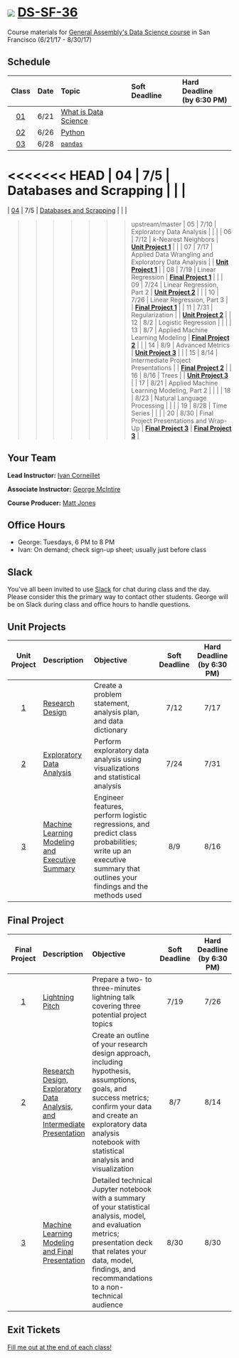 # ![](https://ga-dash.s3.amazonaws.com/production/assets/logo-9f88ae6c9c3871690e33280fcf557f33.png) [DS-SF-36](https://github.com/ga-students/DS-SF-36)

Course materials for [General Assembly's Data Science course](https://generalassemb.ly/education/data-science/san-francisco) in San Francisco (6/21/17 - 8/30/17)

## Schedule

| Class | Date | Topic | Soft Deadline | Hard Deadline<br/>(by 6:30 PM) |
|:---:|:---:|:---|:---|:---|
| [01](./classes/01) | 6/21 | [What is Data Science](./classes/01) | | |
| [02](./classes/02) | 6/26 | [Python](./classes/02) | | |
| [03](./classes/03) | 6/28 | [`pandas`](./classes/03) | | |
<<<<<<< HEAD
| 04 | 7/5 | Databases and Scrapping | | |
=======
| [04](./classes/04) | 7/5 | [Databases and Scrapping](./classes/04) | | |
>>>>>>> upstream/master
| 05 | 7/10 | Exploratory Data Analysis | | |
| 06 | 7/12 | _k_-Nearest Neighbors | **[Unit Project 1](./unit-project/1)** | |
| 07 | 7/17 | Applied Data Wrangling and Exploratory Data Analysis | | **[Unit Project 1](./unit-project/1)** |
| 08 | 7/19 | Linear Regression | **[Final Project 1](./final-project/1)** | |
| 09 | 7/24 | Linear Regression, Part 2 | **[Unit Project 2](./unit-project/2)** | |
| 10 | 7/26 | Linear Regression, Part 3 | | **[Final Project 1](./final-project/1)** |
| 11 | 7/31 | Regularization | | **[Unit Project 2](./unit-project/2)** |
| 12 | 8/2 | Logistic Regression | | |
| 13 | 8/7 | Applied Machine Learning Modeling | **[Final Project 2](./final-project/2)** | |
| 14 | 8/9 | Advanced Metrics | **[Unit Project 3](./unit-project/3)** | |
| 15 | 8/14 | Intermediate Project Presentations | | **[Final Project 2](./final-project/2)** |
| 16 | 8/16 | Trees | | **[Unit Project 3](./unit-project/3)** |
| 17 | 8/21 | Applied Machine Learning Modeling, Part 2 | | |
| 18 | 8/23 | Natural Language Processing | | |
| 19 | 8/28 | Time Series | | |
| 20 | 8/30 | Final Project Presentations and Wrap-Up | **[Final Project 3](./final-project/3)** | **[Final Project 3](./final-project/3)** |

## Your Team

**Lead Instructor:** [Ivan Corneillet](mailto:ivan@paspeur.com)

**Associate Instructor:** [George McIntire](mailto:geo.mcintire@gmail.com)

**Course Producer:** [Matt Jones](mailto:matthew.jones@generalassemb.ly)

## Office Hours

- George: Tuesdays, 6 PM to 8 PM
- Ivan: On demand; check sign-up sheet; usually just before class

## Slack

You've all been invited to use [Slack](https://ds-sf-36.slack.com) for chat during class and the day.  Please consider this the primary way to contact other students.  George will be on Slack during class and office hours to handle questions.

## Unit Projects

| Unit Project | Description | Objective | Soft Deadline | Hard Deadline<br/>(by 6:30 PM) |
|:---:|:---|:---|:---:|:---:|
| [1](./unit-project/1) | [Research Design](./unit-project/1) | Create a problem statement, analysis plan, and data dictionary | 7/12 | 7/17 |
| [2](./unit-project/2) | [Exploratory Data Analysis](./unit-project/2) | Perform exploratory data analysis using visualizations and statistical analysis | 7/24 | 7/31 |
| [3](./unit-project/3) | [Machine Learning Modeling and Executive Summary](./unit-project/3) | Engineer features, perform logistic regressions, and predict class probabilities; write up an executive summary that outlines your findings and the methods used | 8/9 | 8/16 |

## Final Project

| Final Project | Description | Objective | Soft Deadline | Hard Deadline<br/>(by 6:30 PM) |
|:---:|:---|:---|:---:|:---:|
| [1](./final-project/1) | [Lightning Pitch](./final-project/1) | Prepare a two- to three-minutes lightning talk covering three potential project topics | 7/19 | 7/26 |
| [2](./final-project/2) | [Research Design, Exploratory Data Analysis, and Intermediate Presentation](./final-project/2) | Create an outline of your research design approach, including hypothesis, assumptions, goals, and success metrics; confirm your data and create an exploratory data analysis notebook with statistical analysis and visualization | 8/7 | 8/14 |
| [3](./final-project/3) | [Machine Learning Modeling and Final Presentation](./final-project/3) | Detailed technical Jupyter notebook with a summary of your statistical analysis, model, and evaluation metrics; presentation deck that relates your data, model, findings, and recommandations to a non-technical audience | 8/30 | 8/30 |

## Exit Tickets

[Fill me out at the end of each class!](http://tiny.cc/ds-sf-36)

